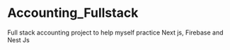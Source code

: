 # Accounting_Fullstack
Full stack accounting project to help myself practice Next js, Firebase and Nest Js 
